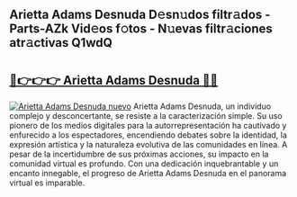 ## Arietta Adams Desnuda D𝚎sn𝚞dos filtr𝚊dos - Parts-AZk Vid𝚎os f𝚘tos - N𝚞evas filtr𝚊ciones atr𝚊ctivas Q1wdQ

# <h2><a href="http://mbb2vh.tromn.icu/?c=Arietta+Adams+Desnuda">🔗👉👉👉 Arietta Adams Desnuda 🔗🔗</a></h2>

[![Arietta Adams Desnuda nuevo](https://i.imgur.com/pEAQMta.gif)](http://mbb2vh.tromn.icu/?c=Arietta+Adams+Desnuda)
Arietta Adams Desnuda, un individuo complejo y desconcertante, se resiste a la caracterización simple. Su uso pionero de los medios digitales para la autorrepresentación ha cautivado y enfurecido a los espectadores, encendiendo debates sobre la identidad, la expresión artística y la naturaleza evolutiva de las comunidades en línea. A pesar de la incertidumbre de sus próximas acciones, su impacto en la comunidad virtual es profundo. Con una dedicación inquebrantable y un encanto innegable, el progreso de Arietta Adams Desnuda en el panorama virtual es imparable.
